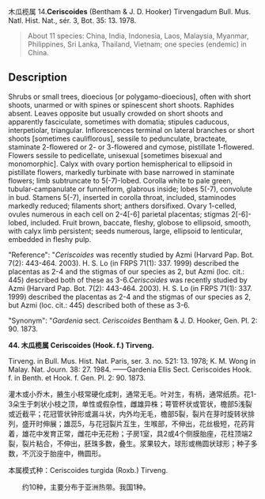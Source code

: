 木瓜榄属
14.**Ceriscoides** (Bentham & J. D. Hooker) Tirvengadum Bull. Mus. Natl. Hist. Nat., sér. 3, Bot. 35: 13. 1978.

> About 11 species: China, India, Indonesia, Laos, Malaysia, Myanmar, Philippines, Sri Lanka, Thailand, Vietnam; one species (endemic) in China.


## Description
Shrubs or small trees, dioecious [or polygamo-dioecious], often with short shoots, unarmed or with spines or spinescent short shoots. Raphides absent. Leaves opposite but usually crowded on short shoots and apparently fasciculate, sometimes with domatia; stipules caducous, interpetiolar, triangular. Inflorescences terminal on lateral branches or short shoots [sometimes cauliflorous], sessile to pedunculate, bracteate, staminate 2-flowered or 2- or 3-flowered and cymose, pistillate 1-flowered. Flowers sessile to pedicellate, unisexual [sometimes bisexual and monomorphic]. Calyx with ovary portion hemispherical to ellipsoid in pistillate flowers, markedly turbinate with base narrowed in staminate flowers; limb subtruncate to 5(-7)-lobed. Corolla white to pale green, tubular-campanulate or funnelform, glabrous inside; lobes 5(-7), convolute in bud. Stamens 5(-7), inserted in corolla throat, included, staminodes markedly reduced; filaments short; anthers dorsifixed. Ovary 1-celled, ovules numerous in each cell on 2-4[-6] parietal placentas; stigmas 2[-6]-lobed, included. Fruit brown, baccate, fleshy, globose to ellipsoid, smooth, with calyx limb persistent; seeds numerous, large, ellipsoid to lenticular, embedded in fleshy pulp.

  "Reference": "*Ceriscoides* was recently studied by Azmi (Harvard Pap. Bot. 7(2): 443-464. 2003). H. S. Lo (in FRPS 71(1): 337. 1999) described the placentas as 2-4 and the stigmas of our species as 2, but Azmi (loc. cit.: 445) described both of these as 3-6.*Ceriscoides* was recently studied by Azmi (Harvard Pap. Bot. 7(2): 443-464. 2003). H. S. Lo (in FRPS 71(1): 337. 1999) described the placentas as 2-4 and the stigmas of our species as 2, but Azmi (loc. cit.: 445) described both of these as 3-6.

  "Synonym": "*Gardenia* sect. *Ceriscoides* Bentham &amp; J. D. Hooker, Gen. Pl. 2: 90. 1873.

**44. 木瓜榄属 Ceriscoides (Hook. f.) Tirveng.**

Tirveng. in Bull. Mus. Hist. Nat. Paris, ser. 3. no. 521: 13. 1978; K. M. Wong in Malay. Nat. Journ. 38: 27. 1984. ——Gardenia Ellis Sect. Ceriscoides Hook. f. in Benth. et Hook. f. Gen. Pl. 2: 90. 1873.

灌木或小乔木，腋生小枝常硬化成刺，通常无毛。叶对生，有柄，通常纸质。花1-3朵生于刺状小枝之顶，单性或假杂性，雌雄异株；萼管杯状或管状，檐部5浅裂或近截平；花冠管状钟形或漏斗状，内外均无毛，檐部5裂，裂片在芽时旋转状排列，盛开时伸展；雄蕊5，与花冠裂片互生，生喉部，不伸出，花丝极短，花药背着，雄花中发育正常，雌花中无花粉；子房1室，具2或4个侧膜胎座，花柱顶端2裂，裂片粘合，不伸出，胚珠多数，叠生。浆果较大，球形或椭圆状球形；种子多数，不沉没于胎座中，椭圆形。

本属模式种：Ceriscoides turgida (Roxb.) Tirveng.
<p style='text-indent:28px'>约10种，主要分布于亚洲热带。我国1种。
